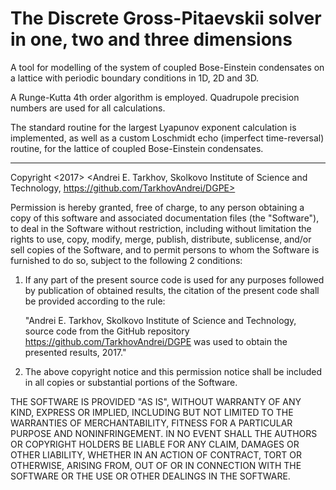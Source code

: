 # The Discrete Gross-Pitaevskii solver in one, two and three dimensions

A tool for modelling of the system of coupled Bose-Einstein condensates on a lattice with periodic boundary conditions in 1D, 2D and 3D.

A Runge-Kutta 4th order algorithm is employed. Quadrupole precision numbers are used for all calculations. 

The standard routine for the largest Lyapunov exponent calculation is implemented, 
as well as a custom Loschmidt echo (imperfect time-reversal) routine, for the lattice of coupled Bose-Einstein condensates.

-----------------------------------------
Copyright <2017> <Andrei E. Tarkhov, Skolkovo Institute of Science and Technology,
https://github.com/TarkhovAndrei/DGPE>

Permission is hereby granted, free of charge, to any person obtaining a copy of this software and associated
documentation files (the "Software"), to deal in the Software without restriction, including without limitation
the rights to use, copy, modify, merge, publish, distribute, sublicense, and/or sell copies of the Software,
and to permit persons to whom the Software is furnished to do so, subject to the following 2 conditions:

1) If any part of the present source code is used for any purposes followed by publication of obtained results,
the citation of the present code shall be provided according to the rule:

    "Andrei E. Tarkhov, Skolkovo Institute of Science and Technology,
    source code from the GitHub repository https://github.com/TarkhovAndrei/DGPE
    was used to obtain the presented results, 2017."

2) The above copyright notice and this permission notice shall be included in all copies or
substantial portions of the Software.

THE SOFTWARE IS PROVIDED "AS IS", WITHOUT WARRANTY OF ANY KIND, EXPRESS OR IMPLIED,
INCLUDING BUT NOT LIMITED TO THE WARRANTIES OF MERCHANTABILITY, FITNESS FOR A PARTICULAR PURPOSE AND NONINFRINGEMENT.
IN NO EVENT SHALL THE AUTHORS OR COPYRIGHT HOLDERS BE LIABLE FOR ANY CLAIM, DAMAGES OR OTHER LIABILITY,
WHETHER IN AN ACTION OF CONTRACT, TORT OR OTHERWISE, ARISING FROM, OUT OF OR IN CONNECTION WITH THE SOFTWARE
OR THE USE OR OTHER DEALINGS IN THE SOFTWARE.
